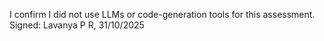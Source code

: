 I confirm I did not use LLMs or code-generation tools for this assessment.
Signed: Lavanya P R, 31/10/2025
